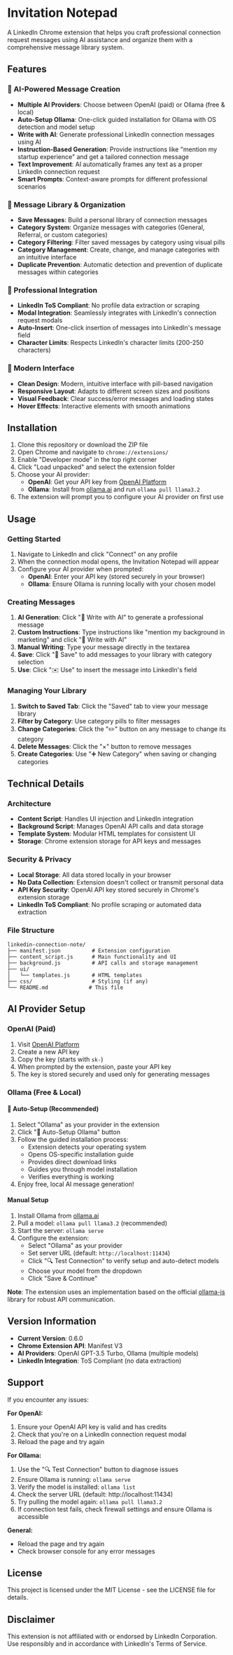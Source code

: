 # Invitation Notepad

A LinkedIn Chrome extension that helps you craft professional connection request messages using AI assistance and organize them with a comprehensive message library system.

## Features

### 🤖 AI-Powered Message Creation
- **Multiple AI Providers**: Choose between OpenAI (paid) or Ollama (free & local)
- **Auto-Setup Ollama**: One-click guided installation for Ollama with OS detection and model setup
- **Write with AI**: Generate professional LinkedIn connection messages using AI
- **Instruction-Based Generation**: Provide instructions like "mention my startup experience" and get a tailored connection message
- **Text Improvement**: AI automatically frames any text as a proper LinkedIn connection request
- **Smart Prompts**: Context-aware prompts for different professional scenarios

### 📁 Message Library & Organization
- **Save Messages**: Build a personal library of connection messages
- **Category System**: Organize messages with categories (General, Referral, or custom categories)
- **Category Filtering**: Filter saved messages by category using visual pills
- **Category Management**: Create, change, and manage categories with an intuitive interface
- **Duplicate Prevention**: Automatic detection and prevention of duplicate messages within categories

### 💼 Professional Integration
- **LinkedIn ToS Compliant**: No profile data extraction or scraping
- **Modal Integration**: Seamlessly integrates with LinkedIn's connection request modals
- **Auto-Insert**: One-click insertion of messages into LinkedIn's message field
- **Character Limits**: Respects LinkedIn's character limits (200-250 characters)

### 🎨 Modern Interface
- **Clean Design**: Modern, intuitive interface with pill-based navigation
- **Responsive Layout**: Adapts to different screen sizes and positions
- **Visual Feedback**: Clear success/error messages and loading states
- **Hover Effects**: Interactive elements with smooth animations

## Installation

1. Clone this repository or download the ZIP file
2. Open Chrome and navigate to `chrome://extensions/`
3. Enable "Developer mode" in the top right corner
4. Click "Load unpacked" and select the extension folder
5. Choose your AI provider:
   - **OpenAI**: Get your API key from [OpenAI Platform](https://platform.openai.com/api-keys)
   - **Ollama**: Install from [ollama.ai](https://ollama.ai) and run `ollama pull llama3.2`
6. The extension will prompt you to configure your AI provider on first use

## Usage

### Getting Started
1. Navigate to LinkedIn and click "Connect" on any profile
2. When the connection modal opens, the Invitation Notepad will appear
3. Configure your AI provider when prompted:
   - **OpenAI**: Enter your API key (stored securely in your browser)
   - **Ollama**: Ensure Ollama is running locally with your chosen model

### Creating Messages
1. **AI Generation**: Click "🤖 Write with AI" to generate a professional message
2. **Custom Instructions**: Type instructions like "mention my background in marketing" and click "🤖 Write with AI"
3. **Manual Writing**: Type your message directly in the textarea
4. **Save**: Click "💾 Save" to add messages to your library with category selection
5. **Use**: Click "✉️ Use" to insert the message into LinkedIn's field

### Managing Your Library
1. **Switch to Saved Tab**: Click the "Saved" tab to view your message library
2. **Filter by Category**: Use category pills to filter messages
3. **Change Categories**: Click the "✏️" button on any message to change its category
4. **Delete Messages**: Click the "×" button to remove messages
5. **Create Categories**: Use "➕ New Category" when saving or changing categories

## Technical Details

### Architecture
- **Content Script**: Handles UI injection and LinkedIn integration
- **Background Script**: Manages OpenAI API calls and data storage
- **Template System**: Modular HTML templates for consistent UI
- **Storage**: Chrome extension storage for API keys and messages

### Security & Privacy
- **Local Storage**: All data stored locally in your browser
- **No Data Collection**: Extension doesn't collect or transmit personal data
- **API Key Security**: OpenAI API key stored securely in Chrome's extension storage
- **LinkedIn ToS Compliant**: No profile scraping or automated data extraction

### File Structure
```
linkedin-connection-note/
├── manifest.json          # Extension configuration
├── content_script.js      # Main functionality and UI
├── background.js          # API calls and storage management
├── ui/
│   └── templates.js       # HTML templates
├── css/                   # Styling (if any)
└── README.md             # This file
```

## AI Provider Setup

### OpenAI (Paid)
1. Visit [OpenAI Platform](https://platform.openai.com/api-keys)
2. Create a new API key
3. Copy the key (starts with `sk-`)
4. When prompted by the extension, paste your API key
5. The key is stored securely and used only for generating messages

### Ollama (Free & Local)

#### 🚀 Auto-Setup (Recommended)
1. Select "Ollama" as your provider in the extension
2. Click "🚀 Auto-Setup Ollama" button
3. Follow the guided installation process:
   - Extension detects your operating system
   - Opens OS-specific installation guide
   - Provides direct download links
   - Guides you through model installation
   - Verifies everything is working
4. Enjoy free, local AI message generation!

#### Manual Setup
1. Install Ollama from [ollama.ai](https://ollama.ai)
2. Pull a model: `ollama pull llama3.2` (recommended)
3. Start the server: `ollama serve`
4. Configure the extension:
   - Select "Ollama" as your provider
   - Set server URL (default: `http://localhost:11434`)
   - Click "🔍 Test Connection" to verify setup and auto-detect models
   - Choose your model from the dropdown
   - Click "Save & Continue"

**Note**: The extension uses an implementation based on the official [ollama-js](https://github.com/ollama/ollama-js) library for robust API communication.

## Version Information

- **Current Version**: 0.6.0
- **Chrome Extension API**: Manifest V3
- **AI Providers**: OpenAI GPT-3.5 Turbo, Ollama (multiple models)
- **LinkedIn Integration**: ToS Compliant (no data extraction)

## Support

If you encounter any issues:

**For OpenAI:**
1. Ensure your OpenAI API key is valid and has credits
2. Check that you're on a LinkedIn connection request modal
3. Reload the page and try again

**For Ollama:**
1. Use the "🔍 Test Connection" button to diagnose issues
2. Ensure Ollama is running: `ollama serve`
3. Verify the model is installed: `ollama list`
4. Check the server URL (default: http://localhost:11434)
5. Try pulling the model again: `ollama pull llama3.2`
6. If connection test fails, check firewall settings and ensure Ollama is accessible

**General:**
- Reload the page and try again
- Check browser console for any error messages

## License

This project is licensed under the MIT License - see the LICENSE file for details.

## Disclaimer

This extension is not affiliated with or endorsed by LinkedIn Corporation. Use responsibly and in accordance with LinkedIn's Terms of Service.
